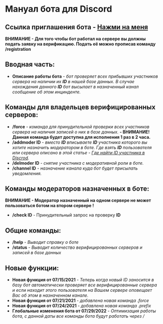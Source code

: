 # Мануал бота для Discord

## Ссылка приглашения бота - [Нажми на меня](https://discord.com/api/oauth2/authorize?client_id=583233909211267072&permissions=277025475648&scope=bot%20applications.commands)

**ВНИМАНИЕ - Для того чтобы бот работал на сервере вы должны подать заявку на верификацию. Подать её можно прописав команду /registration**

## Вводная часть:

- **Описание работы бота** - *бот проверяет всех прибывших участников сервера на наличии их **ID** в нашей базе данных. В случае нахождения данного **ID** бот высылает в назначенный канал сообщение об этом инцинденте.*

## Команды для владельцев верифицированных серверов:

- **/force** - *команда для принудительной проверки всех участников сервера на наличия записей о них в базе данных.* **- ВНИМАНИЕ! Данная команда будет доступна для исполнения 1 раз в 2 часа.**
- **/addmoder ID** - *вместо **ID** вписываете **ID** участника которого вы хотите назначить модератором в боте. Где взять **ID** пользователя или сервера описано в этой статье - [Где найти ID участника в Discrod](https://support.discord.com/hc/ru/articles/206346498-%D0%93%D0%B4%D0%B5-%D0%BC%D0%BD%D0%B5-%D0%BD%D0%B0%D0%B9%D1%82%D0%B8-ID-%D0%BF%D0%BE%D0%BB%D1%8C%D0%B7%D0%BE%D0%B2%D0%B0%D1%82%D0%B5%D0%BB%D1%8F-%D1%81%D0%B5%D1%80%D0%B2%D0%B5%D1%80%D0%B0-%D1%81%D0%BE%D0%BE%D0%B1%D1%89%D0%B5%D0%BD%D0%B8%D1%8F-).*
- **/delmoder ID** - *снятие участника с модеративной роли в боте.* 
- **/channel ID** - *назначение канала куда бот будет присылать уведомления.*


## Команды модераторов назначенных в боте:

**ВНИМАНИЕ - Модератор назначенный на одном сервере не может пользоваться ботом на втором сервере !**

- **/check ID** - Принудительный запрос на проверку **ID**

## Общие команды:

- **/help** - *Выводит справку о боте*
- **/status** - *Выводит количество верифицированных серверов и записей в базе данных*

## Новые функции:

- **Новая функция от 07/15/2021** - *Теперь когда новый ID заносится в базу бот автоматически проверяет все верифицированные сервера и если находит этого пользователя на Вашем сервере оповещает Вас об этом в назначенном канале.*
- **Новая функция от 07/21/2021** - *добавлена новая команда .force*
- **Новая функция от 07/24/2021** - *добавлена новая команда .prefix*
- **Глобальные изменения бота от 07/29/2022** - *Оптимизация работы бота, с данной даты все команды бота будут работать через /*
